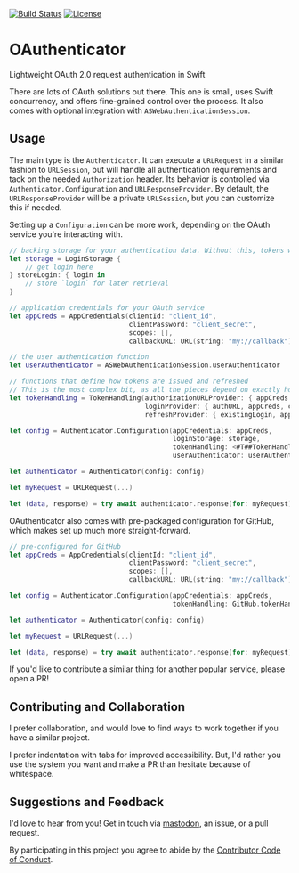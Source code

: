 [![Build Status][build status badge]][build status]
[![License][license badge]][license]

# OAuthenticator
Lightweight OAuth 2.0 request authentication in Swift

There are lots of OAuth solutions out there. This one is small, uses Swift concurrency, and offers fine-grained control over the process. It also comes with optional integration with `ASWebAuthenticationSession`.

## Usage

The main type is the `Authenticator`. It can execute a `URLRequest` in a similar fashion to `URLSession`, but will handle all authentication requirements and tack on the needed `Authorization` header. Its behavior is controlled via `Authenticator.Configuration` and `URLResponseProvider`. By default, the `URLResponseProvider` will be a private `URLSession`, but you can customize this if needed.

Setting up a `Configuration` can be more work, depending on the OAuth service you're interacting with.

```swift
// backing storage for your authentication data. Without this, tokens will be tied to the lifetime of the `Authenticator`.
let storage = LoginStorage {
    // get login here
} storeLogin: { login in
    // store `login` for later retrieval
}

// application credentials for your OAuth service
let appCreds = AppCredentials(clientId: "client_id",
                              clientPassword: "client_secret",
                              scopes: [],
                              callbackURL: URL(string: "my://callback")!)

// the user authentication function
let userAuthenticator = ASWebAuthenticationSession.userAuthenticator

// functions that define how tokens are issued and refreshed
// This is the most complex bit, as all the pieces depend on exactly how the OAuth-based service works
let tokenHandling = TokenHandling(authorizationURLProvider: { appCreds in URL(string: "based on app credentials") }
                                  loginProvider: { authURL, appCreds, codeURL, urlLoader in ... }
                                  refreshProvider: { existingLogin, appCreds, urlLoader in ... })

let config = Authenticator.Configuration(appCredentials: appCreds,
                                         loginStorage: storage,
                                         tokenHandling: <#T##TokenHandling#>,
                                         userAuthenticator: userAuthenticator)

let authenticator = Authenticator(config: config)

let myRequest = URLRequest(...)

let (data, response) = try await authenticator.response(for: myRequest)
```

OAuthenticator also comes with pre-packaged configuration for GitHub, which makes set up much more straight-forward.

```swift
// pre-configured for GitHub
let appCreds = AppCredentials(clientId: "client_id",
                              clientPassword: "client_secret",
                              scopes: [],
                              callbackURL: URL(string: "my://callback")!)

let config = Authenticator.Configuration(appCredentials: appCreds,
                                         tokenHandling: GitHub.tokenHandling())

let authenticator = Authenticator(config: config)

let myRequest = URLRequest(...)

let (data, response) = try await authenticator.response(for: myRequest)
```

If you'd like to contribute a similar thing for another popular service, please open a PR!

## Contributing and Collaboration

I prefer collaboration, and would love to find ways to work together if you have a similar project.

I prefer indentation with tabs for improved accessibility. But, I'd rather you use the system you want and make a PR than hesitate because of whitespace.

## Suggestions and Feedback

I'd love to hear from you! Get in touch via [mastodon](https://mastodon.social/@mattiem), an issue, or a pull request.

By participating in this project you agree to abide by the [Contributor Code of Conduct](CODE_OF_CONDUCT.md).

[build status]: https://github.com/ChimeHQ/OAuthenticator/actions
[build status badge]: https://github.com/ChimeHQ/OAuthenticator/workflows/CI/badge.svg
[license]: https://opensource.org/licenses/BSD-3-Clause
[license badge]: https://img.shields.io/github/license/ChimeHQ/OAuthenticator
